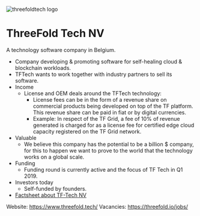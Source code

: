 ![threefoldtech logo](/ecosystem/img/threefoldtech-logo.jpg)


# ThreeFold Tech NV

A technology software company in Belgium.
- Company developing & promoting software for self-healing cloud & blockchain workloads.
- TFTech wants to work together with industry partners to sell its software.
- Income
    - License and OEM deals around the TFTech technology:
        - License fees can be in the form of a revenue share on commercial products being developed on top of the TF platform. This revenue share can be paid in fiat or by digital currencies. 
        - Example: In respect of the TF Grid, a fee of 10% of revenue generated is charged for as a license fee for certified edge cloud capacity registered on the TF Grid network.
- Valuable
    - We believe this company has the potential to be a billion $ company, for this to happen we want to prove to the world that the technology works on a global scale.
- Funding
    - Funding round is currently active and the focus of TF Tech in Q1 2019.
- Investors today
    - Self-funded by founders.
- [Factsheet about TF-Tech NV](https://docs.google.com/document/d/18GqLvcwDEtDOHzgVnrNPiDLvQeUfHNckThxqCRnsB-U/edit)

Website: https://www.threefold.tech/
Vacancies: https://threefold.io/jobs/
